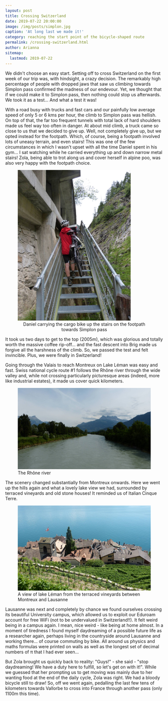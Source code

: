 ```yaml
---
layout: post
title: Crossing Switzerland 
date: 2019-07-22 20:00:00
image: /img/posts/simplon.jpg
caption: 'At long last we made it!' 
category: reaching the start point of the bicycle-shaped route
permalink: /crossing-switzerland.html
author: Arianna
sitemap:
  lastmod: 2019-07-22
---
```


We didn't choose an easy start. Setting off to cross Switzerland on the first week of our trip was, with hindsight, a crazy decision. The remarkably high percentage of people with dropped jaws that saw us climbing towards Simplon pass confirmed the madness of our endevour. Yet, we thought that if we could make it to Simplon pass, then nothing could stop us afterwards. We took it as a test... And what a test it was! 

With a road busy with trucks and fast cars and our painfully low average speed of only 5 or 6 kms per hour, the climb to Simplon pass was hellish. On top of that, the far too frequent tunnels with total lack of hard shoulders made us feel way too often in danger. At about mid climb, a truck came so close to us that we decided to give up. Well, not completely give up, but we opted instead for the footpath. Which, of course, being a footpath involved lots of uneasy terrain, and even stairs! This was one of the few circumstances in which I wasn't upset with all the time Daniel spent in his gym... I sat watching while he carried everything up and down narrow metal stairs! Zola, being able to trot along us and cover herself in alpine poo, was also very happy with the footpath choice. 

<figure>
<img class="img-responsive center-block" src=" /img/posts/stairs.jpg" style="max-width: 360px;" alt="Daniel carrying the cargo bike up the stairs on the footpath towards Simplon pass">
<figcaption style="text-align: center;">Daniel carrying the cargo bike up the stairs on the footpath towards Simplon pass</figcaption>
</figure>

It took us two days to get to the top (2005m), which was glorious and totally worth the massive coffee rip-off... and the fast descent into Brig made us forgive all the harshness of the climb. So, we passed the test and felt invincible. Plus, we were finally in Switzerland! 

Going through the Valais to reach Montreux on Lake Léman was easy and fast. Swiss national cycle route #1 follows the Rhône river through the wide valley and, while not crossing particularly picturesque areas (indeed, more like industrial estates), it made us cover quick kilometers. 

<figure>
<img class="img-responsive" src=" /img/posts/rhone.jpg" alt="The Rhône river">
<figcaption>The Rhône river</figcaption>
</figure>

The scenery changed substantially from Montreux onwards. Here we went up the hills again and what a lovely lake view we had, surrounded by terraced vineyards and old stone houses! It reminded us of Italian Cinque Terre.

<figure>
<img class="img-responsive" src=" /img/posts/leman.jpg" alt="A view of lake Léman from the terraced vineyards between Montreux and Lausanne">
<figcaption>A view of lake Léman from the terraced vineyards between Montreux and Lausanne</figcaption>
</figure>

Lausanne was next and completely by chance we found ourselves crossing its beautiful University campus, which allowed us to exploit our Eduroam account for free WiFi (not to be undervalued in Switzerland!!). It felt weird being in a campus again. I mean, nice weird - like being at home almost. In a moment of tiredness I found myself daydreaming of a possible future life as a researcher again, perhaps living in the countryside around Lausanne and working there... of course commuting by bike. All around us physics and maths formulas were printed on walls as well as the longest set of decimal numbers of π that I had ever seen... 

But Zola brought us quickly back to reality: "Guys!" - she said - "stop daydreaming! We have a duty here to fulfill, so let's get on with it!". While we guessed that her prompting us to get moving was mainly due to her wanting food at the end of the daily cycle, Zola was right. We had a bloody bicycle still to draw! So, off we went again, pedalling the last few tens of kilometers towards Vallorbe to cross into France through another pass (only 1100m this time). 
